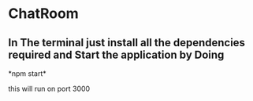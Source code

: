 # ChatRoom
<h2> In The terminal just install all the dependencies required and Start the application by Doing</h2>
*npm start*
<p>this will run on port 3000</p>
